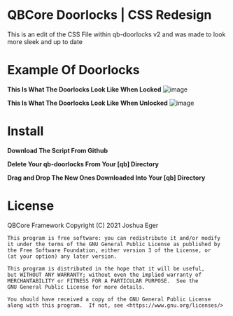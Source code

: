 # QBCore Doorlocks | CSS Redesign 

This is an edit of the CSS File within qb-doorlocks v2 and was made to look more sleek and up to date

# Example Of Doorlocks 

**This Is What The Doorlocks Look Like When Locked**
![image](https://media.discordapp.net/attachments/1332133273911955502/1353482745455575050/Doorlocks_Locked.png?ex=67e1d089&is=67e07f09&hm=dcd0ce56d32b2e9d87d8c823179f5f17e9b20ce036619f5d1e56dc4b16e91e00&=&format=webp&quality=lossless&width=928&height=522)

**This Is What The Doorlocks Look Like When Unlocked**
![image](https://media.discordapp.net/attachments/1332133273911955502/1353482746147897394/Doorlocks_Unlocked.png?ex=67e1d089&is=67e07f09&hm=88f546f58bb5859132a026067199e7327286c35a681548b7fd82c856bd96e013&=&format=webp&quality=lossless&width=928&height=522)

# Install 

**Download The Script From Github**

**Delete Your qb-doorlocks From Your [qb] Directory**

**Drag and Drop The New Ones Downloaded Into Your [qb] Directory**

# License
QBCore Framework Copyright (C) 2021 Joshua Eger

    This program is free software: you can redistribute it and/or modify
    it under the terms of the GNU General Public License as published by
    the Free Software Foundation, either version 3 of the License, or
    (at your option) any later version.

    This program is distributed in the hope that it will be useful,
    but WITHOUT ANY WARRANTY; without even the implied warranty of
    MERCHANTABILITY or FITNESS FOR A PARTICULAR PURPOSE.  See the
    GNU General Public License for more details.

    You should have received a copy of the GNU General Public License
    along with this program.  If not, see <https://www.gnu.org/licenses/>

